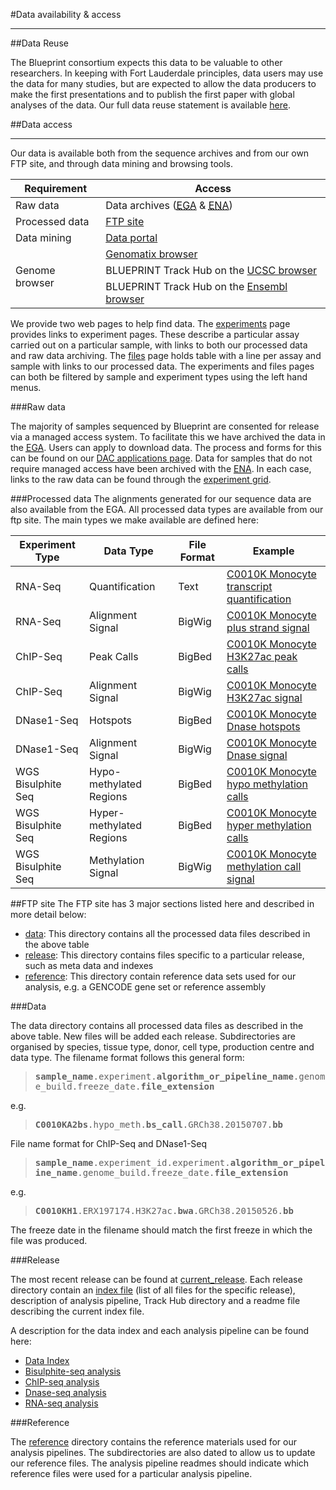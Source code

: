 #Data availability &amp; access
***

##Data Reuse

The Blueprint consortium expects this data to be valuable to other researchers. In keeping with Fort Lauderdale principles, data users may use the data for many studies, but are expected to allow the data producers to make the first presentations and to publish the first paper with global analyses of the data. Our full data reuse statement is available [here](#/md/data_reuse).

##Data access
***
Our data is available both from the sequence archives and from our own FTP site, and through data mining and browsing tools.

<div class="table-responsive">
<table summary="BLUEPRINT Data access summary" class="table table-striped">
	<thead>
		<tr>
			<th>Requirement</th>
			<th>Access</th>
		</tr>
	</thead>
	<tbody>
		<tr>
			<td>Raw data</td>
			<td>Data archives (<a href="https://www.ebi.ac.uk/ega/dacs/EGAC00001000135"><abbr title="European Genome-phenome Archive">EGA</abbr></a> &amp; <a href="https://www.ebi.ac.uk/ena"><abbr title="European Nucleotide Archive">ENA</abbr></a>)			
		</tr>
		<tr>
			<td>Processed data</td>
			<td><a href="ftp://ftp.ebi.ac.uk/pub/databases/blueprint">FTP site</a></td>
		</tr>
		<tr>
			<td>Data mining</td>
			<td><a href="http://blueprint-data.bsc.es/">Data portal</a></td>
		</tr>
		<tr>
			<td rowspan="3">Genome browser</td>
			<td><a href="https://blueprint.genomatix.de">Genomatix browser</a></td>
		</tr>
		<tr>
			<td>BLUEPRINT Track Hub on the <a href="http://genome.ucsc.edu/cgi-bin/hgTracks?db=hg38&hubUrl=http://ftp.ebi.ac.uk/pub/databases/blueprint/releases/current_release/homo_sapiens/hub/hub.txt">UCSC browser</a> </td>
		</tr>
		<tr>
			<td>BLUEPRINT Track Hub on the <a href="http://ensembl.org/Homo_sapiens/Location/View?g=ENSG00000130544;contigviewbottom=url:http://ftp.ebi.ac.uk/pub/databases/blueprint/releases/current_release/homo_sapiens/hub/hub.txt;format=DATAHUB;menu=Blueprint%20data">Ensembl browser</a></td>
		</tr>
	</tbody>
</table>
</div>

We provide two web pages to help find data. The [experiments](#/experiments) page
provides links to experiment pages. These describe a particular assay
carried out on a particular sample, with links to both our processed
data and raw data archiving. The [files](#/files) page holds table with a line per
assay and sample with links to our processed data. The experiments and
files pages can both be filtered by sample and experiment types using the left
hand menus.



###Raw data

The majority of samples sequenced by Blueprint are consented for release via a managed access system. To facilitate this we have archived the data in the <a href="https://www.ebi.ac.uk/ega/dacs/EGAC00001000135"><abbr title="European Genome-phenome Archive">EGA</abbr></a>. Users can apply to download data. The process and forms for this can be found on our [DAC applications page](#/md/dac_applications). Data for samples that do not require managed access have been archived with the <a href="https://www.ebi.ac.uk/ena"><abbr title="European Nucleotide Archive">ENA</abbr></a>. In each case, links to the raw data can be found through the [experiment grid](#/experiments). 

###Processed data
The alignments generated for our sequence data are also available from the EGA. All processed data types are available from our ftp site. The main types we make available are defined here:

<div class="table-responsive">
<table summary="BLUEPRINT Data Types" class="table table-striped">
	<thead>
	  <tr>
	    <th>Experiment Type</th>
	    <th>Data Type</th>
	    <th>File Format</th>
	    <th>Example</th>
	  </tr>
	</thead>
	<tbody>
	  <tr>
	    <td>RNA-Seq</td>
	    <td>Quantification</td>
	    <td>Text</td>
	    <td>
	      <a href="ftp://ftp.ebi.ac.uk/pub/databases/blueprint/data/homo_sapiens/GRCh38/Venous_blood/C0010K/CD14-positive_CD16-negative_classical_monocyte/RNA-Seq/MPIMG/C0010KB1.gene_quantification.rsem_grape2_crg.GRCh38.20150622.results">
	      C0010K Monocyte transcript quantification</a>
	    </td>
	  </tr>
	  <tr>
	    <td>RNA-Seq</td>
	    <td>
	      Alignment Signal
	    </td>
	    <td>BigWig</td>
	    <td>
	      <a href="ftp://ftp.ebi.ac.uk/pub/databases/blueprint/data/homo_sapiens/GRCh38/Venous_blood/C0010K/CD14-positive_CD16-negative_classical_monocyte/RNA-Seq/MPIMG/C0010KB1.plusStrand.star_grape2_crg.GRCh38.20150815.bw">
	      C0010K Monocyte plus strand signal</a>
	    </td>
	  </tr>
	  <tr>
	    <td>ChIP-Seq</td>
	    <td>
	      Peak Calls
	    </td>
	    <td>BigBed</td>
	    <td>
	      <a href="ftp://ftp.ebi.ac.uk/pub/databases/blueprint/data/homo_sapiens/GRCh38/Venous_blood/C0010K/CD14-positive_CD16-negative_classical_monocyte/ChIP-Seq/NCMLS/C0010KH1.ERX197174.H3K27ac.bwa.GRCh38.20150526.bb">
	      C0010K Monocyte H3K27ac peak calls</a>
	    </td>
	  </tr>
	  <tr>
	    <td>ChIP-Seq</td>
	    <td>
	      Alignment Signal
	    </td>
	    <td>BigWig</td>
	    <td>
	      <a href="ftp://ftp.ebi.ac.uk/pub/databases/blueprint/data/homo_sapiens/GRCh38/Venous_blood/C0010K/CD14-positive_CD16-negative_classical_monocyte/ChIP-Seq/NCMLS/C0010KH1.ERX197174.H3K27ac.bwa.GRCh38.20150528.bw">
	      C0010K Monocyte H3K27ac signal</a>
	    </td>
	  </tr>
	  <tr>
	    <td>DNase1-Seq</td>
	    <td>Hotspots</td>
	    <td>BigBed</td>
	    <td>
	      <a href="ftp://ftp.ebi.ac.uk/pub/databases/blueprint/data/homo_sapiens/GRCh38/Venous_blood/C0010K/CD14-positive_CD16-negative_classical_monocyte/DNase-Hypersensitivity/NCMLS/C0010K46.ERX197156.Dnase.GRCh38.hotspot.20150709.bb">
	      C0010K Monocyte Dnase hotspots</a>
	    </td>
	  </tr>
	  <tr>
	    <td>DNase1-Seq</td>
	    <td>
	      Alignment Signal
	    </td>
	    <td>BigWig</td>
	    <td>
	      <a href="ftp://ftp.ebi.ac.uk/pub/databases/blueprint/data/homo_sapiens/GRCh38/Venous_blood/C0010K/CD14-positive_CD16-negative_classical_monocyte/DNase-Hypersensitivity/NCMLS/C0010K46.ERX197156.Dnase.bwa.GRCh38.20150529.bw">
	      C0010K Monocyte Dnase signal</a>
	    </td>
	  </tr>
	  <tr>
	    <td>
	      WGS Bisulphite Seq
	    </td>
	    <td>
	      Hypo-methylated Regions
	    </td>
	    <td>BigBed</td>
	    <td>
	      <a href="ftp://ftp.ebi.ac.uk/pub/databases/blueprint/data/homo_sapiens/GRCh38/Venous_blood/C0010K/CD14-positive_CD16-negative_classical_monocyte/Bisulfite-Seq/CNAG/C0010KA2bs.hypo_meth.bs_call.GRCh38.20150707.bb">
	      C0010K Monocyte hypo methylation calls</a>
	    </td>
	  </tr>
	  <tr>
	    <td>
	      WGS Bisulphite Seq
	    </td>
	    <td>
	      Hyper-methylated Regions
	    </td>
	    <td>BigBed</td>
	    <td>
	      <a href="ftp://ftp.ebi.ac.uk/pub/databases/blueprint/data/homo_sapiens/GRCh38/Venous_blood/C0010K/CD14-positive_CD16-negative_classical_monocyte/Bisulfite-Seq/CNAG/C0010KA2bs.hyper_meth.bs_call.GRCh38.20150707.bb">
	      C0010K Monocyte hyper methylation calls</a>
	    </td>
	  </tr>
	  <tr>
	    <td>
	      WGS Bisulphite Seq
	    </td>
	    <td>
	      Methylation Signal
	    </td>
	    <td>BigWig</td>
	    <td>
	      <a href="ftp://ftp.ebi.ac.uk/pub/databases/blueprint/data/homo_sapiens/GRCh38/Venous_blood/C0010K/CD14-positive_CD16-negative_classical_monocyte/Bisulfite-Seq/CNAG/C0010KA2bs.CPG_methylation_calls.bs_call.GRCh38.20150707.bw">
	      C0010K Monocyte methylation call signal</a>
	    </td>
	  </tr>
	</tbody>
</table> 
</div>

<!--
###Secondary analysis

Secondary analysis results are made available as part of the data release cycle. The methods and how to access the results are listed on the [secondary analysis page](#/md/secondary_analysis). 
// -->

##FTP site
The FTP site has 3 major sections listed here and described in more detail below:

 * [data](ftp://ftp.ebi.ac.uk/pub/databases/blueprint/data/): This directory contains all the processed data files described in the above table
 * [release](ftp://ftp.ebi.ac.uk/pub/databases/blueprint/releases/): This directory contains files specific to a particular release, such as meta data and indexes
 * [reference](ftp://ftp.ebi.ac.uk/pub/databases/blueprint/reference/): This directory contain reference data sets used for our analysis, e.g. a GENCODE gene set or reference assembly

###Data

The data directory contains all processed data files as described in the above table. New files will be added each release. Subdirectories are organised by species, tissue type, donor, cell type, production centre and data type. The filename format follows this general form:

<blockquote>
	<tt><strong>sample_name</strong>.experiment.<strong>algorithm_or_pipeline_name</strong>.genome_build.freeze_date.<strong>file_extension</strong></tt>
</blockquote>

e.g.

<blockquote>
	<tt><strong>C0010KA2bs</strong>.hypo_meth.<strong>bs_call</strong>.GRCh38.20150707.<strong>bb</strong></tt>
</blockquote>


File name format for ChIP-Seq and DNase1-Seq

<blockquote>
	<tt><strong>sample_name</strong>.experiment_id.experiment.<strong>algorithm_or_pipeline_name</strong>.genome_build.freeze_date.<strong>file_extension</strong></tt>
</blockquote>

e.g.

<blockquote>
	<tt><strong>C0010KH1</strong>.ERX197174.H3K27ac.<strong>bwa</strong>.GRCh38.20150526.<strong>bb</strong></tt>
</blockquote>

The freeze date in the filename should match the first freeze in which the file was produced.

###Release

The most recent release can be found at [current_release](ftp://ftp.ebi.ac.uk/pub/databases/blueprint/releases/current_release). Each release directory contain an [index file](ftp://ftp.ebi.ac.uk/pub/databases/blueprint/data_index/homo_sapiens/data.index) (list of all files for the specific release), description of analysis pipeline, Track Hub directory and a readme file describing the current index file.

A description for the data index and each analysis pipeline can be found here:

 * [Data Index](ftp://ftp.ebi.ac.uk/pub/databases/blueprint/data_index/homo_sapiens/README.data.index)
 * [Bisulphite-seq analysis](ftp://ftp.ebi.ac.uk/pub/databases/blueprint/protocols/Analysis_protocols/README_bisulphite_analysis_CNAG)
 * [ChIP-seq analysis](ftp://ftp.ebi.ac.uk/pub/databases/blueprint/protocols/Analysis_protocols/README_chipseq_analysis_ebi)
 * [Dnase-seq analysis](ftp://ftp.ebi.ac.uk/pub/databases/blueprint/protocols/Analysis_protocols/README_dnaseseq_analysis_ebi)
 * [RNA-seq analysis](ftp://ftp.ebi.ac.uk/pub/databases/blueprint/protocols/Analysis_protocols/README_rnaseq_analysis_crg)
 
###Reference

The [reference](ftp://ftp.ebi.ac.uk/pub/databases/blueprint/reference/) directory contains the reference materials used for our analysis pipelines. The subdirectories are also dated to allow us to update our reference files. The analysis pipeline readmes should indicate which reference files were used for a particular analysis pipeline.